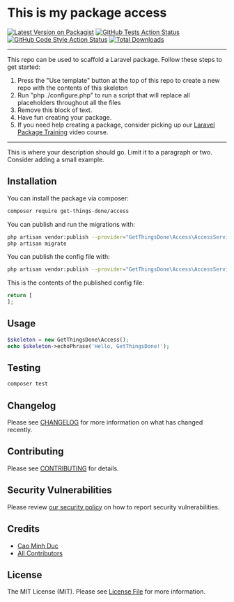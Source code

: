# This is my package access

[![Latest Version on Packagist](https://img.shields.io/packagist/v/get-things-done/access.svg?style=flat-square)](https://packagist.org/packages/get-things-done/access)
[![GitHub Tests Action Status](https://img.shields.io/github/workflow/status/get-things-done/access/run-tests?label=tests)](https://github.com/get-things-done/access/actions?query=workflow%3Arun-tests+branch%3Amain)
[![GitHub Code Style Action Status](https://img.shields.io/github/workflow/status/get-things-done/access/Check%20&%20fix%20styling?label=code%20style)](https://github.com/get-things-done/access/actions?query=workflow%3A"Check+%26+fix+styling"+branch%3Amain)
[![Total Downloads](https://img.shields.io/packagist/dt/get-things-done/access.svg?style=flat-square)](https://packagist.org/packages/get-things-done/access)

---
This repo can be used to scaffold a Laravel package. Follow these steps to get started:

1. Press the "Use template" button at the top of this repo to create a new repo with the contents of this skeleton
2. Run "php ./configure.php" to run a script that will replace all placeholders throughout all the files
3. Remove this block of text.
4. Have fun creating your package.
5. If you need help creating a package, consider picking up our <a href="https://laravelpackage.training">Laravel Package Training</a> video course.
---

This is where your description should go. Limit it to a paragraph or two. Consider adding a small example.

## Installation

You can install the package via composer:

```bash
composer require get-things-done/access
```

You can publish and run the migrations with:

```bash
php artisan vendor:publish --provider="GetThingsDone\Access\AccessServiceProvider" --tag="access-migrations"
php artisan migrate
```

You can publish the config file with:
```bash
php artisan vendor:publish --provider="GetThingsDone\Access\AccessServiceProvider" --tag="access-config"
```

This is the contents of the published config file:

```php
return [
];
```

## Usage

```php
$skeleton = new GetThingsDone\Access();
echo $skeleton->echoPhrase('Hello, GetThingsDone!');
```

## Testing

```bash
composer test
```

## Changelog

Please see [CHANGELOG](CHANGELOG.md) for more information on what has changed recently.

## Contributing

Please see [CONTRIBUTING](.github/CONTRIBUTING.md) for details.

## Security Vulnerabilities

Please review [our security policy](../../security/policy) on how to report security vulnerabilities.

## Credits

- [Cao Minh Duc](https://github.com/get-things-done)
- [All Contributors](../../contributors)

## License

The MIT License (MIT). Please see [License File](LICENSE.md) for more information.
